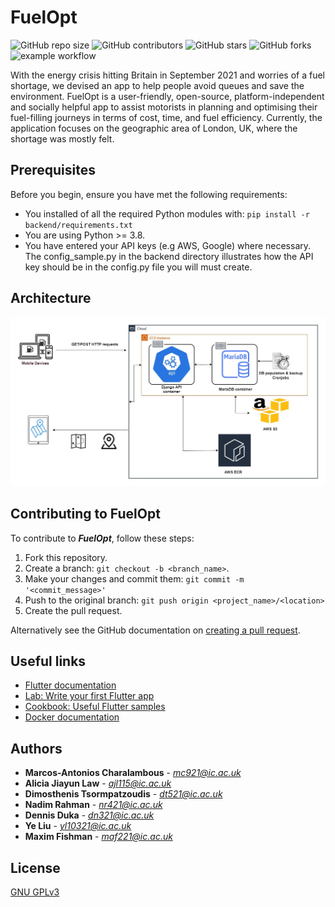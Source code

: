 # FuelOpt
![GitHub repo size](https://img.shields.io/github/repo-size/mchara01/FuelOpt)
![GitHub contributors](https://img.shields.io/github/contributors/mchara01/FuelOpt)
![GitHub stars](https://img.shields.io/github/stars/mchara01/FuelOpt?style=social)
![GitHub forks](https://img.shields.io/github/forks/mchara01/FuelOpt?style=social)
![example workflow](https://github.com/mchara01/FuelOpt/actions/workflows/aws.yml/badge.svg)

With the energy crisis hitting Britain in September 2021 and worries of a fuel shortage, we 
devised an app to help people avoid queues and save the environment. FuelOpt is a user-friendly,
open-source, platform-independent and socially helpful app to assist motorists in planning and optimising 
their fuel-filling journeys in terms of cost, time, and fuel efficiency. Currently, the application
focuses on the geographic area of London, UK, where the shortage was mostly felt.

## Prerequisites

Before you begin, ensure you have met the following requirements:

* You installed of all the required Python modules with:  `pip install -r backend/requirements.txt`
* You are using Python >= 3.8.
* You have entered your API keys (e.g AWS, Google) where necessary. The config_sample.py in the backend directory illustrates how the API key should be in the config.py file you will must create. 

## Architecture
<p align="center">
  <img src="drawio/fuelopt_arch_final.jpg">
</p>

## Contributing to FuelOpt
To contribute to ***FuelOpt***, follow these steps:

1. Fork this repository.
2. Create a branch: `git checkout -b <branch_name>`.
3. Make your changes and commit them: `git commit -m '<commit_message>'`
4. Push to the original branch: `git push origin <project_name>/<location>`
5. Create the pull request.

Alternatively see the GitHub documentation on [creating a pull request](https://help.github.com/en/github/collaborating-with-issues-and-pull-requests/creating-a-pull-request).

## Useful links

- [Flutter documentation](https://flutter.dev/docs)
- [Lab: Write your first Flutter app](https://flutter.dev/docs/get-started/codelab)
- [Cookbook: Useful Flutter samples](https://flutter.dev/docs/cookbook)
- [Docker documentation](https://docs.docker.com/)

## Authors

* **Marcos-Antonios Charalambous** - *mc921@ic.ac.uk*
* **Alicia Jiayun Law** - *ajl115@ic.ac.uk*
* **Dimosthenis Tsormpatzoudis** - *dt521@ic.ac.uk*
* **Nadim Rahman** - *nr421@ic.ac.uk*
* **Dennis Duka** - *dn321@ic.ac.uk*
* **Ye Liu** - *yl10321@ic.ac.uk*
* **Maxim Fishman** - *maf221@ic.ac.uk*

## License
[GNU GPLv3](https://choosealicense.com/licenses/gpl-3.0/)
